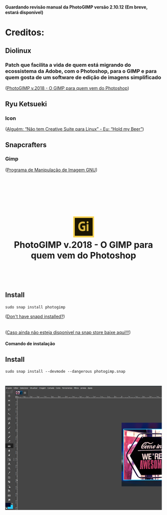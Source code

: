 

#### Guardando revisão manual da PhotoGIMP versão 2.10.12 (Em breve, estará disponível)


# Creditos:

## Diolinux
### Patch que facilita a vida de quem está migrando do ecossistema da Adobe, com o Photoshop, para o GIMP e para quem gosta de um software de edição de imagens simplificado
([PhotoGIMP v.2018 - O GIMP para quem vem do Photoshop](https://www.diolinux.com.br/2018/11/photogimp-v2018-o-gimp-para-quem-vem-do-photoshop.html))

## Ryu Ketsueki
### Icon 
([Alguém: “Não tem Creative Suite para Linux” - Eu: “Hold my Beer”](https://plus.diolinux.com.br/t/alguem-nao-tem-creative-suite-para-linux-eu-hold-my-beer/8467))

## Snapcrafters
### Gimp
([Programa de Manipulação de Imagem GNU](https://github.com/snapcrafters/gimp))

<h1 align="center">
  <br/>
  <br/>
  <br/>
  <img src="photogimp.png" alt="GIMP">
  <br/>
  PhotoGIMP v.2018 - O GIMP para quem vem do Photoshop
  <br/>
  <br/>
  <br/>
</h1>


## Install

    sudo snap install photogimp

([Don't have snapd installed?](https://snapcraft.io/docs/core/install))
<br/>
<br/>
<br/>
([Caso ainda não esteja disponivel na snap store baixe aqui!!!](https://github.com/pedroermarinho/photogimp/releases/download/2.10.12/photogimp.snap))
#### Comando de instalação
## Install

    sudo snap install --devmode --dangerous photogimp.snap

<h1 align="center">
  <img src="screenshot.png" alt="GIMP">
</h1>

